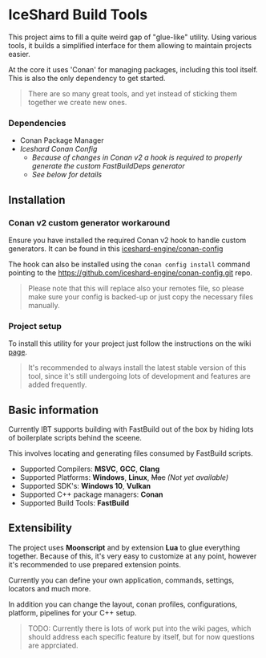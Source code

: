 # IceShard Build Tools

This project aims to fill a quite weird gap of "glue-like" utility. Using various tools, it builds a simplified interface for them allowing to maintain projects easier.

At the core it uses 'Conan' for managing packages, including this tool itself. This is also the only dependency to get started.

> There are so many great tools, and yet instead of sticking them together we create new ones.

### Dependencies
- Conan Package Manager
- _Iceshard Conan Config_
    - _Because of changes in Conan v2 a hook is required to properly generate the custom FastBuildDeps generator_
    - _See below for details_

## Installation

### Conan v2 custom generator workaround

Ensure you have installed the required Conan v2 hook to handle custom generators. It can be found in this [iceshard-engine/conan-config](https://github.com/iceshard-engine/conan-config.git)

The hook can also be installed using the `conan config install` command pointing to the https://github.com/iceshard-engine/conan-config.git repo.
> Please note that this will replace also your remotes file, so please make sure your config is backed-up or just copy the necessary files manually.

### Project setup

To install this utility for your project just follow the instructions on the wiki [page](/iceshard-engine/ice-build-tools/wiki/Project-Setup).

> It's recommended to always install the latest stable version of this tool, since it's still undergoing lots of development and features are added frequently.

## Basic information

Currently IBT supports building with FastBuild out of the box by hiding lots of boilerplate scripts behind the sceene.

This involves locating and generating files consumed by FastBuild scripts.
- Supported Compilers: **MSVC**, **GCC**, **Clang**
- Supported Platforms: **Windows**, **Linux**, ~~Mac~~ *(Not yet available)*
- Supported SDK's: **Windows 10**, **Vulkan**
- Supported C++ package managers: **Conan**
- Supported Build Tools: **FastBuild**

## Extensibility

The project uses **Moonscript** and by extension **Lua** to glue everything together. Because of this, it's very easy to customize at any point, however it's recommended to use prepared extension points.

Currently you can define your own application, commands, settings, locators and much more.

In addition you can change the layout, conan profiles, configurations, platform, pipelines for your C++ setup.

> TODO: Currently there is lots of work put into the wiki pages, which should address each specific feature by itself, but for now questions are apprciated.
